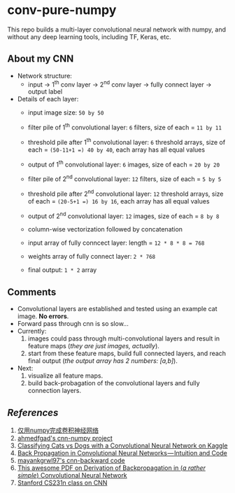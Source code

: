 # conv-pure-numpy

This repo builds a multi-layer convolutional neural network with numpy, and without any deep learning tools, including TF, Keras, etc.

## About my CNN
* Network structure:
    * input -> 1<sup>th</sup> conv layer -> 2<sup>nd</sup> conv layer -> fully connect layer -> output label
* Details of each layer:
    * input image size: `50 by 50`
    * filter pile of 1<sup>th</sup> convolutional layer: `6` filters, size of each = `11 by 11`
    * threshold pile after 1<sup>th</sup> convolutional layer: `6` threshold arrays, size of each = `(50-11+1 =) 40 by 40`, each array has all equal values
    * output of 1<sup>th</sup> convolutional layer: `6` images, size of each = `20 by 20`   
    
    * filter pile of 2<sup>nd</sup> convolutional layer: `12` filters, size of each = `5 by 5`
    * threshold pile after 2<sup>nd</sup> convolutional layer: `12` threshold arrays, size of each = `(20-5+1 =) 16 by 16`, each array has all equal values
    * output of 2<sup>nd</sup> convolutional layer: `12` images, size of each = `8 by 8`
    * column-wise vectorization followed by concatenation  
    
    * input array of fully conncect layer: length = `12 * 8 * 8 = 768`
    * weights array of fully connect layer: `2 * 768`
    * final output: `1 * 2` array

## Comments
* Convolutional layers are established and tested using an example cat image. **No errors**.
* Forward pass through cnn is so slow...
* Currently: 
    1. images could pass through multi-convolutional layers and result in feature maps (*they are just images, actually*).
    2. start from these feature maps, build full connected layers, and reach final output (*the output array has 2 numbers: \[a,b]*).
* Next: 
    1. visualize all feature maps.
    2. build back-probagation of the convolutional layers and fully connection layers.

## *References*
1. [仅用numpy完成卷积神经网络](https://m.aliyun.com/yunqi/articles/585741)
2. [ahmedfgad's cnn-numpy project](https://github.com/ahmedfgad/NumPyCNN)
3. [Classifying Cats vs Dogs with a Convolutional Neural Network on Kaggle](https://pythonprogramming.net/convolutional-neural-network-kats-vs-dogs-machine-learning-tutorial/)
4. [Back Propagation in Convolutional Neural Networks — Intuition and Code](https://becominghuman.ai/back-propagation-in-convolutional-neural-networks-intuition-and-code-714ef1c38199)
5. [mayankgrwl97's cnn-backward code](https://gist.github.com/mayankgrwl97/7c85ed1cf353be7764e2fa8b010da4d3)
6. [This awesome PDF on Derivation of Backpropagation in (*a rather simple*) Convolutional Neural Network](https://pdfs.semanticscholar.org/5d79/11c93ddcb34cac088d99bd0cae9124e5dcd1.pdf)
7. [Stanford CS231n class on CNN](http://cs231n.github.io/convolutional-networks/)
